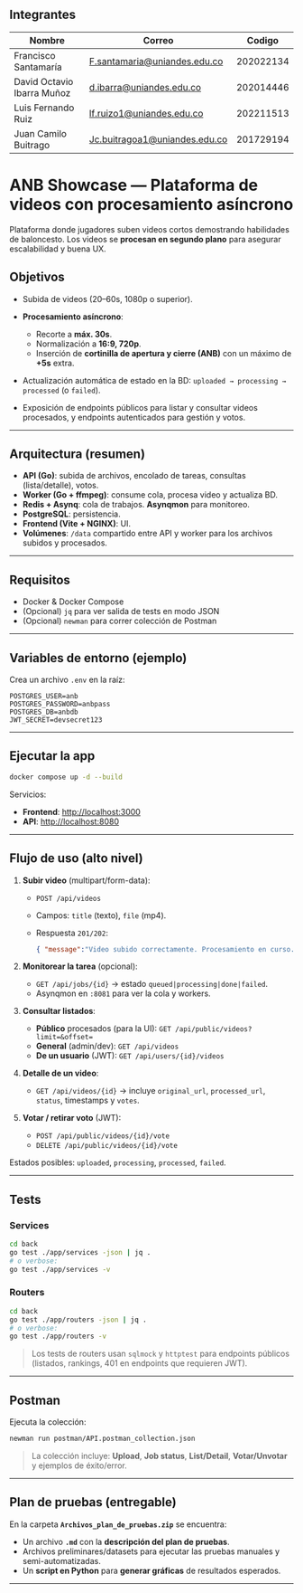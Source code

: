 ## Integrantes

|Nombre|Correo|Codigo|
|------|------|------|
|Francisco Santamaría|F.santamaria@uniandes.edu.co|202022134|
|David Octavio Ibarra Muñoz| d.ibarra@uniandes.edu.co| 202014446|
|Luis Fernando Ruiz| lf.ruizo1@uniandes.edu.co| 202211513|
|Juan Camilo Buitrago|Jc.buitragoa1@uniandes.edu.co | 201729194|

# ANB Showcase — Plataforma de videos con procesamiento asíncrono

Plataforma donde jugadores suben videos cortos demostrando habilidades de baloncesto. Los videos se **procesan en segundo plano** para asegurar escalabilidad y buena UX.

## Objetivos
* Subida de videos (20–60s, 1080p o superior).
* **Procesamiento asíncrono**:

  * Recorte a **máx. 30s**.
  * Normalización a **16:9, 720p**.
  * Inserción de **cortinilla de apertura y cierre (ANB)** con un máximo de **+5s** extra.
* Actualización automática de estado en la BD: `uploaded → processing → processed` (o `failed`).
* Exposición de endpoints públicos para listar y consultar videos procesados, y endpoints autenticados para gestión y votos.

---

## Arquitectura (resumen)

* **API (Go)**: subida de archivos, encolado de tareas, consultas (lista/detalle), votos.
* **Worker (Go + ffmpeg)**: consume cola, procesa video y actualiza BD.
* **Redis + Asynq**: cola de trabajos. **Asynqmon** para monitoreo.
* **PostgreSQL**: persistencia.
* **Frontend (Vite + NGINX)**: UI.
* **Volúmenes**: `/data` compartido entre API y worker para los archivos subidos y procesados.

---

## Requisitos

* Docker & Docker Compose
* (Opcional) `jq` para ver salida de tests en modo JSON
* (Opcional) `newman` para correr colección de Postman

---

## Variables de entorno (ejemplo)

Crea un archivo `.env` en la raíz:

```
POSTGRES_USER=anb
POSTGRES_PASSWORD=anbpass
POSTGRES_DB=anbdb
JWT_SECRET=devsecret123
```

---

## Ejecutar la app

```bash
docker compose up -d --build
```

Servicios:

* **Frontend**: [http://localhost:3000](http://localhost:3000)
* **API**: [http://localhost:8080](http://localhost:8080)

---

## Flujo de uso (alto nivel)

1. **Subir video** (multipart/form-data):

   * `POST /api/videos`
   * Campos: `title` (texto), `file` (mp4).
   * Respuesta `201/202`:

     ```json
     { "message":"Video subido correctamente. Procesamiento en curso.", "task_id":"<uuid>" }
     ```
2. **Monitorear la tarea** (opcional):

   * `GET /api/jobs/{id}` → estado `queued|processing|done|failed`.
   * Asynqmon en `:8081` para ver la cola y workers.
3. **Consultar listados**:

   * **Público** procesados (para la UI): `GET /api/public/videos?limit=&offset=`
   * **General** (admin/dev): `GET /api/videos`
   * **De un usuario** (JWT): `GET /api/users/{id}/videos`
4. **Detalle de un video**:

   * `GET /api/videos/{id}` → incluye `original_url`, `processed_url`, `status`, timestamps y `votes`.
5. **Votar / retirar voto** (JWT):

   * `POST /api/public/videos/{id}/vote`
   * `DELETE /api/public/videos/{id}/vote`

Estados posibles: `uploaded`, `processing`, `processed`, `failed`.

---

## Tests

### Services

```bash
cd back
go test ./app/services -json | jq .
# o verbose:
go test ./app/services -v
```

### Routers

```bash
cd back
go test ./app/routers -json | jq .
# o verbose:
go test ./app/routers -v
```

> Los tests de routers usan `sqlmock` y `httptest` para endpoints públicos (listados, rankings, 401 en endpoints que requieren JWT).

---

## Postman

Ejecuta la colección:

```bash
newman run postman/API.postman_collection.json
```

> La colección incluye: **Upload**, **Job status**, **List/Detail**, **Votar/Unvotar** y ejemplos de éxito/error.

---

## Plan de pruebas (entregable)

En la carpeta **`Archivos_plan_de_pruebas.zip`** se encuentra:

* Un archivo **`.md`** con la **descripción del plan de pruebas**.
* Archivos preliminares/datasets para ejecutar las pruebas manuales y semi-automatizadas.
* Un **script en Python** para **generar gráficas** de resultados esperados.

---

